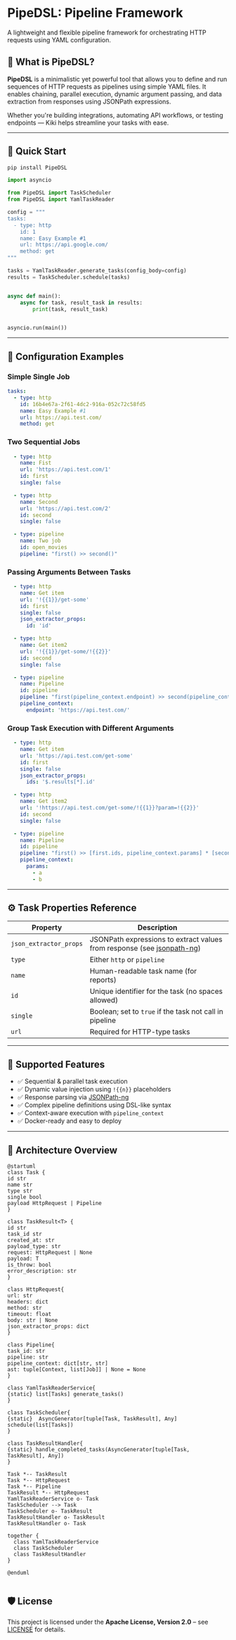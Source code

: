 # PipeDSL: Pipeline Framework

A lightweight and flexible pipeline framework for orchestrating HTTP requests using YAML configuration.

## 🧩 What is PipeDSL?

**PipeDSL** is a minimalistic yet powerful tool that allows you to define and run sequences of HTTP requests as pipelines using simple YAML
files. It enables chaining, parallel execution, dynamic argument passing, and data extraction from responses using JSONPath expressions.

Whether you're building integrations, automating API workflows, or testing endpoints — Kiki helps streamline your tasks with ease.

---

## 🚀 Quick Start

```bash
pip install PipeDSL
```

```python
import asyncio

from PipeDSL import TaskScheduler
from PipeDSL import YamlTaskReader

config = """
tasks:
  - type: http
    id: 1
    name: Easy Example #1
    url: https://api.google.com/
    method: get
"""

tasks = YamlTaskReader.generate_tasks(config_body=config)
results = TaskScheduler.schedule(tasks)


async def main():
    async for task, result_task in results:
        print(task, result_task)


asyncio.run(main())
```

---

## 📁 Configuration Examples

### Simple Single Job

```yaml
tasks:
  - type: http
    id: 16b4e67a-2f61-4dc2-916a-052c72c58fd5
    name: Easy Example #1
    url: https://api.test.com/
    method: get
```

### Two Sequential Jobs

```yaml
  - type: http
    name: Fist
    url: 'https://api.test.com/1'
    id: first
    single: false

  - type: http
    name: Second
    url: 'https://api.test.com/2'
    id: second
    single: false

  - type: pipeline
    name: Two job
    id: open_movies
    pipeline: "first() >> second()"
```

### Passing Arguments Between Tasks

```yaml
  - type: http
    name: Get item
    url: '!{{1}}/get-some'
    id: first
    single: false
    json_extractor_props:
      id: 'id'

  - type: http
    name: Get item2
    url: '!{{1}}/get-some/!{{2}}'
    id: second
    single: false

  - type: pipeline
    name: Pipeline
    id: pipeline
    pipeline: "first(pipeline_context.endpoint) >> second(pipeline_context.endpoint, first.id)"
    pipeline_context:
      endpoint: 'https://api.test.com/'
```

### Group Task Execution with Different Arguments

```yaml
  - type: http
    name: Get item
    url: 'https://api.test.com/get-some'
    id: first
    single: false
    json_extractor_props:
      ids: '$.results[*].id'

  - type: http
    name: Get item2
    url: '!https://api.test.com/get-some/!{{1}}?param=!{{2}}'
    id: second
    single: false

  - type: pipeline
    name: Pipeline
    id: pipeline
    pipeline: "first() >> [first.ids, pipeline_context.params] * [second($1, $2)]"
    pipeline_context:
      params:
        - a
        - b
```

---

## ⚙️ Task Properties Reference

| Property               | Description                                                                                                    |
|------------------------|----------------------------------------------------------------------------------------------------------------|
| `json_extractor_props` | JSONPath expressions to extract values from response (see [jsonpath-ng](https://github.com/h2non/jsonpath-ng)) |
| `type`                 | Either `http` or `pipeline`                                                                                    |
| `name`                 | Human-readable task name (for reports)                                                                         |
| `id`                   | Unique identifier for the task (no spaces allowed)                                                             |
| `single`               | Boolean; set to `true` if the task not call in pipeline                                                        |
| `url`                  | Required for HTTP-type tasks                                                                                   |

---

## 🧠 Supported Features

- ✅ Sequential & parallel task execution
- ✅ Dynamic value injection using `!{{n}}` placeholders
- ✅ Response parsing via [JSONPath-ng](https://github.com/h2non/jsonpath-ng)
- ✅ Complex pipeline definitions using DSL-like syntax
- ✅ Context-aware execution with `pipeline_context`
- ✅ Docker-ready and easy to deploy

---

## 📐 Architecture Overview

```plantuml
@startuml
class Task {
id str
name str
type str
single bool
payload HttpRequest | Pipeline
}

class TaskResult<T> {
id str
task_id str
created_at: str
payload_type: str
request: HttpRequest | None
payload: T
is_throw: bool
error_description: str
}

class HttpRequest{
url: str
headers: dict
method: str
timeout: float
body: str | None 
json_extractor_props: dict
}

class Pipeline{
task_id: str
pipeline: str
pipeline_context: dict[str, str]
ast: tuple[Context, list[Job]] | None = None
}

class YamlTaskReaderService{
{static} list[Tasks] generate_tasks()
}

class TaskScheduler{
{static}  AsyncGenerator[tuple[Task, TaskResult], Any] schedule(list[Tasks])
}

class TaskResultHandler{
{static} handle_completed_tasks(AsyncGenerator[tuple[Task, TaskResult], Any])
}

Task *-- TaskResult
Task *-- HttpRequest
Task *-- Pipeline
TaskResult *-- HttpRequest
YamlTaskReaderService o- Task
TaskScheduler --> Task
TaskScheduler o- TaskResult
TaskResultHandler o- TaskResult
TaskResultHandler o- Task

together {
  class YamlTaskReaderService
  class TaskScheduler
  class TaskResultHandler
}

@enduml


```

## 🛡️ License

This project is licensed under the **Apache License, Version 2.0** – see [LICENSE](LICENSE) for details.